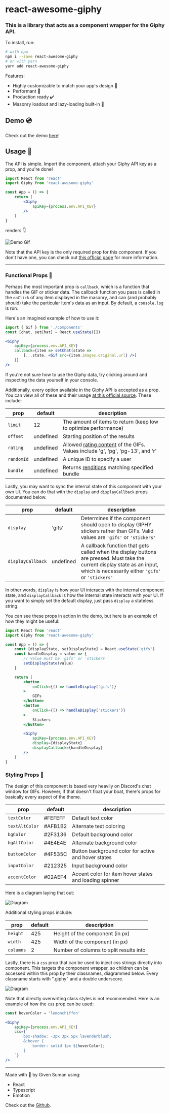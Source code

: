 # react-awesome-giphy

### This is a library that acts as a component wrapper for the Giphy API.

To install, run: 

```bash
# with npm
npm i --save react-awesome-giphy
# or with yarn
yarn add react-awesome-giphy
```

Features:

- Highly customizable to match your app's design 💅
- Performant 💪
- Production ready ✔️
- Masonry loadout and lazy-loading built-in 🧱

## Demo 💿
Check out the demo [here](https://react-awesome-giphy.netlify.app)!

## Usage 🍳

The API is simple. Import the component, attach your Giphy API key as a prop, and you're done!

```jsx
import React from 'react'
import Giphy from 'react-awesome-giphy'

const App = () => {
    return (
        <Giphy
            apiKey={process.env.API_KEY}
        />
    )
}
```
renders 👇

![Demo Gif](https://github.com/givensuman/react-awesome-giphy/blob/master/demo/assets/animation.gif?raw=true)

Note that the API key is the only required prop for this component. If you don't have one, you can check out [this official page](https://support.giphy.com/hc/en-us/articles/360020283431-Request-A-GIPHY-API-Key) for more information.

---

### Functional Props 🎣

Perhaps the most important prop is `callback`, which is a function that handles the GIF or sticker data. The callback function you pass is called in the `onClick` of any item displayed in the masonry, and can (and probably should) take the particular item's data as an input. By default, a `console.log` is run.

Here's an imagined example of how to use it:

```jsx
import { Gif } from './components'
const [chat, setChat] = React.useState([])

<Giphy 
    apiKey={process.env.API_KEY}
    callback={item => setChat(state => 
        [...state, <Gif src={item.images.original.url} />]
    )}
/>
```

If you're not sure how to use the Giphy data, try clicking around and inspecting the data yourself in your console.

Additionally, every option available in the Giphy API is accepted as a prop. You can view all of these and their usage [at this official source](https://developers.giphy.com/docs/api/endpoint). These include:

|prop |default |description
|--- |--- |---
|`limit` |12 |The amount of items to return (keep low to optimize performance)
|`offset` |undefined |Starting position of the results
|`rating` |undefined |Allowed [rating content](https://developers.giphy.com/docs/optional-settings/#rating) of the GIFs. Values include 'g', 'pg', 'pg-13', and 'r'
|`randomId` |undefined |A unique ID to specify a user
|`bundle` |undefined |Returns [renditions](https://developers.giphy.com/docs/optional-settings/#renditions-on-demand) matching specified bundle

Lastly, you may want to sync the internal state of this component with your own UI. You can do that with the `display` and `displayCallback` props documented below.

|prop |default |description
|--- |--- |---
|`display` |'gifs' |Determines if the component should open to display GIPHY stickers rather than GIFs. Valid values are `'gifs'` or `'stickers'`
|`displayCallback` |undefined |A callback function that gets called when the display buttons are pressed. Must take the current display state as an input, which is necessarily either `'gifs'` or `'stickers'`

In other words, `display` is how your UI interacts with the internal component state, and `displayCallback` is how the internal state interacts with your UI. If you want to simply set the default display, just pass `display` a stateless string.

You can see these props in action in the demo, but here is an example of how they might be useful:

```jsx
import React from 'react'
import Giphy from 'react-awesome-giphy'

const App = () => {
    const [displayState, setDisplayState] = React.useState('gifs')
    const handleDisplay = value => {
        // Value must be 'gifs' or 'stickers'
        setDisplayState(value)
    }

    return (
        <button
            onClick={() => handleDisplay('gifs')}
        >
            GIFs
        </button>
        <button
            onClick={() => handleDisplay('stickers')}
        >
            Stickers
        </button>

        <Giphy
            apiKey={process.env.API_KEY}
            display={displayState}
            displayCallback={handleDisplay}
        />
    )
}
```

### Styling Props 🎨

The design of this component is based very heavily on Discord's chat window for GIFs. However, if that doesn't float your boat, there's props for basically every aspect of the theme.

|prop |default |description
|--- |--- |---
|`textColor` |#FEFEFF |Default text color
|`textAltColor` |#AFB1B2|Alternate text coloring
|`bgColor` |#2F3136|Default background color
|`bgAltColor` |#4E4E4E|Alternate background color
|`buttonColor` |#4F535C|Button background color for active and hover states
|`inputColor` |#212325|Input background color
|`accentColor` |#02AEF4|Accent color for item hover states and loading spinner

Here is a diagram laying that out:

![Diagram](https://github.com/givensuman/react-awesome-giphy/blob/master/demo/assets/colors.png?raw=true)

Additional styling props include:

|prop |default |description
|--- |--- |---
|`height` |425 |Height of the component (in px)
|`width` |425 |Width of the component (in px)
|`columns` |2 |Number of columns to split results into

Lastly, there is a `css` prop that can be used to inject css strings directly into component. This targets the component wrapper, so children can be accessed within this prop by their classnames, diagrammed below. Every classname starts with ".giphy" and a double underscore.

![Diagram](https://github.com/givensuman/react-awesome-giphy/blob/master/demo/assets/classes.png?raw=true)

Note that directly overwriting class styles is not recommended. Here is an example of how the `css` prop can be used:

```jsx
const hoverColor = 'lemonchiffon'

<Giphy 
    apiKey={process.env.API_KEY}
    css={`
        box-shadow: -3px 3px 5px lavenderblush;
        &:hover {
            border: solid 1px ${hoverColor};
        }
    `}
/>
```

---

Made with 💙 by Given Suman using:
- React
- Typescript
- Emotion

Check out the [Github]('https://www.github.com/givensuman/react-awesome-giphy').